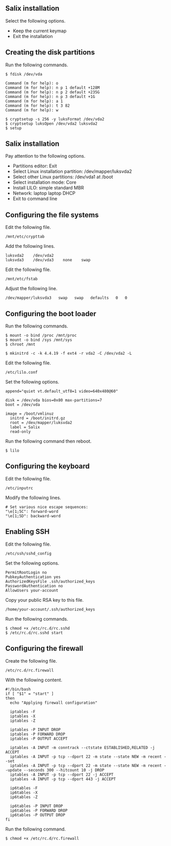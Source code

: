 Salix installation
------------------
Select the following options.

- Keep the current keymap
- Exit the installation

Creating the disk partitions
----------------------------
Run the following commands.

    $ fdisk /dev/vda

    Command (m for help): o
    Command (m for help): n p 1 default +128M
    Command (m for help): n p 2 default +235G
    Command (m for help): n p 3 default +1G
    Command (m for help): a 1
    Command (m for help): t 3 82
    Command (m for help): w

    $ cryptsetup -s 256 -y luksFormat /dev/vda2
    $ cryptsetup luksOpen /dev/vda2 luksvda2
    $ setup

Salix installation
------------------
Pay attention to the following options.

- Partitions editor: Exit
- Select Linux installation partition: /dev/mapper/luksvda2
- Select other Linux partitions: /dev/vda1 at /boot
- Select installation mode: Core
- Install LILO: simple standard MBR
- Network: laptop laptop DHCP
- Exit to command line

Configuring the file systems
----------------------------
Edit the following file.

    /mnt/etc/crypttab

Add the following lines.

    luksvda2    /dev/vda2
    luksvda3    /dev/vda3    none    swap

Edit the following file.

    /mnt/etc/fstab

Adjust the following line.

    /dev/mapper/luksvda3   swap   swap   defaults   0   0

Configuring the boot loader
---------------------------
Run the following commands.

    $ mount -o bind /proc /mnt/proc
    $ mount -o bind /sys /mnt/sys
    $ chroot /mnt

    $ mkinitrd -c -k 4.4.19 -f ext4 -r vda2 -C /dev/vda2 -L

Edit the following file.

    /etc/lilo.conf

Set the following options.

    append="quiet vt.default_utf8=1 video=640x480@60"

    disk = /dev/vda bios=0x80 max-partitions=7
    boot = /dev/vda

    image = /boot/vmlinuz
      initrd = /boot/initrd.gz
      root = /dev/mapper/luksvda2
      label = Salix
      read-only

Run the following command then reboot.

    $ lilo

Configuring the keyboard
------------------------
Edit the following file.

    /etc/inputrc

Modify the following lines.

    # Set various nice escape sequences:
    "\e[1;5C": forward-word
    "\e[1;5D": backward-word

Enabling SSH
------------
Edit the following file.

    /etc/ssh/sshd_config

Set the following options.

    PermitRootLogin no
    PubkeyAuthentication yes
    AuthorizedKeysFile .ssh/authorized_keys
    PasswordAuthentication no
    AllowUsers your-account

Copy your public RSA key to this file.

    /home/your-account/.ssh/authorized_keys

Run the following commands.

    $ chmod +x /etc/rc.d/rc.sshd
    $ /etc/rc.d/rc.sshd start

Configuring the firewall
------------------------
Create the following file.

    /etc/rc.d/rc.firewall

With the following content.

    #!/bin/bash
    if [ "$1" = "start" ]
    then
      echo "Applying firewall configuration"

      iptables -F
      iptables -X
      iptables -Z

      iptables -P INPUT DROP
      iptables -P FORWARD DROP
      iptables -P OUTPUT ACCEPT

      iptables -A INPUT -m conntrack --ctstate ESTABLISHED,RELATED -j ACCEPT
      iptables -A INPUT -p tcp --dport 22 -m state --state NEW -m recent --set
      iptables -A INPUT -p tcp --dport 22 -m state --state NEW -m recent --update --seconds 300 --hitcount 10 -j DROP
      iptables -A INPUT -p tcp --dport 22 -j ACCEPT
      iptables -A INPUT -p tcp --dport 443 -j ACCEPT

      ip6tables -F
      ip6tables -X
      ip6tables -Z

      ip6tables -P INPUT DROP
      ip6tables -P FORWARD DROP
      ip6tables -P OUTPUT DROP
    fi

Run the following command.

    $ chmod +x /etc/rc.d/rc.firewall
